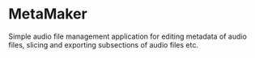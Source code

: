 # MetaMaker
Simple audio file management application for editing metadata of audio files, slicing and exporting subsections of audio files etc.
